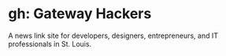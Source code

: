 gh: Gateway Hackers
==

A news link site for developers, designers, entrepreneurs, and IT professionals in St. Louis.
